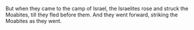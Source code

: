 But when they came to the camp of Israel, the Israelites rose and struck the Moabites, till they fled before them. And they went forward, striking the Moabites as they went.
